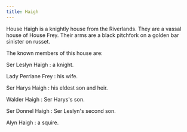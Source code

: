 ```yaml
---
title: Haigh
---
```


House Haigh is a knightly house from the Riverlands. They are a vassal house of House Frey. Their arms are a black pitchfork on a golden bar sinister on russet.

The known members of this house are:

Ser Leslyn Haigh : a knight.

Lady Perriane Frey : his wife.

Ser Harys Haigh : his eldest son and heir.

Walder Haigh : Ser Harys's son.

Ser Donnel Haigh : Ser Leslyn's second son.

Alyn Haigh : a squire.


